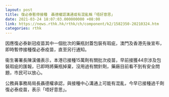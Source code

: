 ```yaml
---
layout: post
title: 復必泰暫停接種　聶德權認溝通或有混亂稱「唔好意思」
date: 2021-03-24 18:07:03.000000000 +08:00
link: https://news.rthk.hk/rthk/ch/component/k2/1582350-20210324.htm
categories: rthk
---
```


因應復必泰新冠疫苗其中一個批次的藥瓶封蓋包裝有瑕疵，澳門及香港先後宣布，即時暫停接種復必泰疫苗，直至另行通知。

衞生署署長陳漢儀表示，本港已接種15萬劑有關批次疫苗，早前接獲44宗涉及包裝瑕疵的匯報，已即時將藥瓶掉棄，沒用過有關針劑，藥廠目前看不到有安全問題，市民可以放心。

公務員事務局局長聶德權承認，與接種中心溝通上可能有混亂，今早已接種過千劑復必泰疫苗，表示「唔好意思」。
